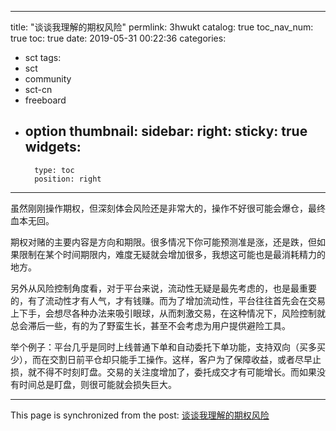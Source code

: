 
---
title: "谈谈我理解的期权风险"
permlink: 3hwukt
catalog: true
toc_nav_num: true
toc: true
date: 2019-05-31 00:22:36
categories:
- sct
tags:
- sct
- community
- sct-cn
- freeboard
- option
thumbnail: 
sidebar:
    right:
        sticky: true
widgets:
    -
        type: toc
        position: right
---


虽然刚刚操作期权，但深刻体会风险还是非常大的，操作不好很可能会爆仓，最终血本无回。

期权对赌的主要内容是方向和期限。很多情况下你可能预测准是涨，还是跌，但如果限制在某个时间期限内，难度无疑就会增加很多，我想这可能也是最消耗精力的地方。

另外从风险控制角度看，对于平台来说，流动性无疑是最先考虑的，也是最重要的，有了流动性才有人气，才有钱赚。而为了增加流动性，平台往往首先会在交易上下手，会想尽各种办法来吸引眼球，从而刺激交易，在这种情况下，风险控制就总会滞后一些，有的为了野蛮生长，甚至不会考虑为用户提供避险工具。

举个例子：平台几乎是同时上线普通下单和自动委托下单功能，支持双向（买多买少），而在交割日前平仓却只能手工操作。这样，客户为了保障收益，或者尽早止损，就不得不时刻盯盘。交易的关注度增加了，委托成交才有可能增长。而如果没有时间总是盯盘，则很可能就会损失巨大。

- - -

This page is synchronized from the post: [谈谈我理解的期权风险](https://steemit.com/@andrewma/3hwukt)
